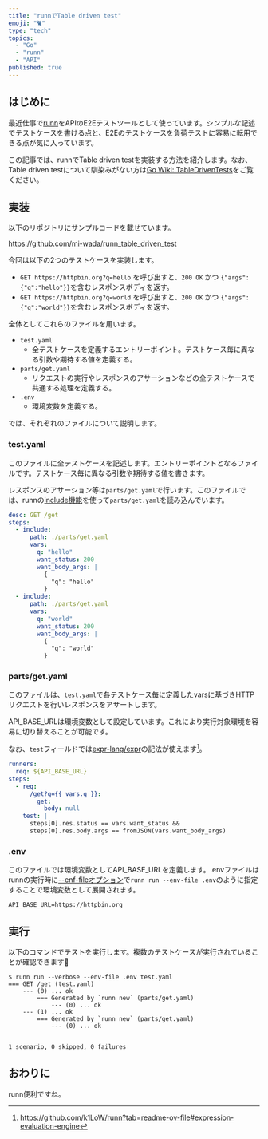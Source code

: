 ```yaml
---
title: "runnでTable driven test"
emoji: "🐈"
type: "tech"
topics:
  - "Go"
  - "runn"
  - "API"
published: true
---
```


## はじめに

最近仕事で[runn](https://github.com/k1LoW/runn)をAPIのE2Eテストツールとして使っています。シンプルな記述でテストケースを書ける点と、E2Eのテストケースを負荷テストに容易に転用できる点が気に入っています。

この記事では、runnでTable driven testを実装する方法を紹介します。なお、Table driven testについて馴染みがない方は[Go Wiki: TableDrivenTests](https://go.dev/wiki/TableDrivenTests)をご覧ください。

## 実装

以下のリポジトリにサンプルコードを載せています。

https://github.com/mi-wada/runn_table_driven_test

今回は以下の2つのテストケースを実装します。

* `GET https://httpbin.org?q=hello` を呼び出すと、`200 OK` かつ `{"args":{"q":"hello"}}`を含むレスポンスボディを返す。
* `GET https://httpbin.org?q=world` を呼び出すと、`200 OK` かつ `{"args":{"q":"world"}}`を含むレスポンスボディを返す。

全体としてこれらのファイルを用います。

* `test.yaml`
  * 全テストケースを定義するエントリーポイント。テストケース毎に異なる引数や期待する値を定義する。
* `parts/get.yaml`
  * リクエストの実行やレスポンスのアサーションなどの全テストケースで共通する処理を定義する。
* `.env`
  * 環境変数を定義する。

では、それぞれのファイルについて説明します。

### test.yaml

このファイルに全テストケースを記述します。エントリーポイントとなるファイルです。テストケース毎に異なる引数や期待する値を書きます。

レスポンスのアサーション等は`parts/get.yaml`で行います。このファイルでは、runnの[include機能](https://github.com/k1LoW/runn?tab=readme-ov-file#include-runner-include-other-runbook)を使って`parts/get.yaml`を読み込んでいます。

```yaml:test.yaml
desc: GET /get
steps:
  - include:
      path: ./parts/get.yaml
      vars:
        q: "hello"
        want_status: 200
        want_body_args: |
          {
            "q": "hello"
          }
  - include:
      path: ./parts/get.yaml
      vars:
        q: "world"
        want_status: 200
        want_body_args: |
          {
            "q": "world"
          }
```

### parts/get.yaml

このファイルは、`test.yaml`で各テストケース毎に定義したvarsに基づきHTTPリクエストを行いレスポンスをアサートします。

API_BASE_URLは環境変数として設定しています。これにより実行対象環境を容易に切り替えることが可能です。

なお、`test`フィールドでは[expr-lang/expr](https://github.com/expr-lang/expr)の記法が使えます[^1]。

[^1]: <https://github.com/k1LoW/runn?tab=readme-ov-file#expression-evaluation-engine>

```yaml:parts/get.yaml
runners:
  req: ${API_BASE_URL}
steps:
  - req:
      /get?q={{ vars.q }}:
        get:
          body: null
    test: |
      steps[0].res.status == vars.want_status &&
      steps[0].res.body.args == fromJSON(vars.want_body_args)
```

### .env

このファイルでは環境変数としてAPI_BASE_URLを定義します。.envファイルはrunnの実行時に[--enf-fileオプション](https://github.com/k1LoW/runn/blob/20d1c931ca36136bb342a85e168fe82e2c69c94e/cmd/run.go#L152)で`runn run --env-file .env`のように指定することで環境変数として展開されます。

```plaintext:.env
API_BASE_URL=https://httpbin.org
```

## 実行

以下のコマンドでテストを実行します。複数のテストケースが実行されていることが確認できます🎉

```console
$ runn run --verbose --env-file .env test.yaml
=== GET /get (test.yaml)
    --- (0) ... ok
        === Generated by `runn new` (parts/get.yaml)
            --- (0) ... ok
    --- (1) ... ok
        === Generated by `runn new` (parts/get.yaml)
            --- (0) ... ok


1 scenario, 0 skipped, 0 failures
```

## おわりに

runn便利ですね。
